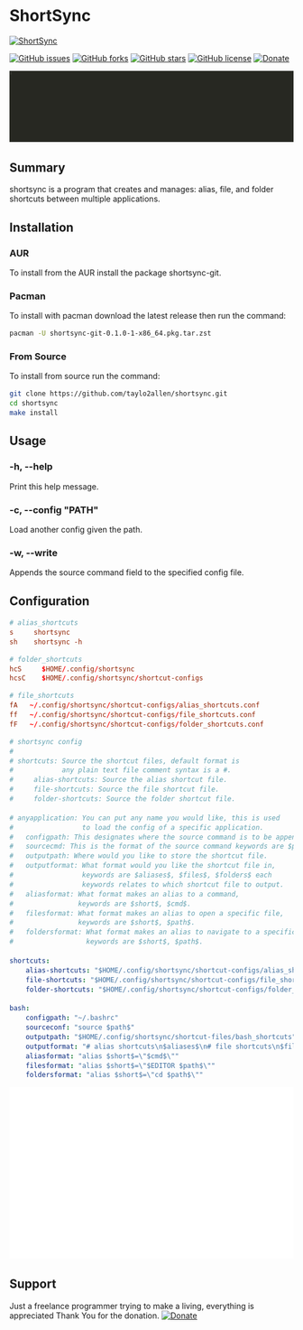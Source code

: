 # ShortSync
[![ShortSync](https://img.shields.io/badge/ShortSync-a_program_than_creates_and_manages:_alias,_file,_and_folder_shortcuts_between_multiple_applications.-9cf)](https://github.com/taylo2allen/shortsync/)

[![GitHub issues](https://img.shields.io/github/issues/taylo2allen/shortsync)](https://github.com/taylo2allen/shortsync/issues)
[![GitHub forks](https://img.shields.io/github/forks/taylo2allen/shortsync)](https://github.com/taylo2allen/shortsync/network)
[![GitHub stars](https://img.shields.io/github/stars/taylo2allen/shortsync)](https://github.com/taylo2allen/shortsync/stargazers)
[![GitHub license](https://img.shields.io/github/license/taylo2allen/shortsync)](https://github.com/taylo2allen/shortsync/blob/main/LICENSE)
[![Donate](https://img.shields.io/badge/Donate-$$$-9cf)](https://linktr.ee/taylo2allen)

[![asciicast](/examples/demo.gif)](https://asciinema.org/a/514905)

## Summary
shortsync is a program that creates and manages: alias, file, and folder shortcuts between multiple applications.

## Installation
### AUR
To install from the AUR install the package shortsync-git.

### Pacman
To install with pacman download the latest release then run the command:
```bash
pacman -U shortsync-git-0.1.0-1-x86_64.pkg.tar.zst
```
### From Source
To install from source run the command:
```bash
git clone https://github.com/taylo2allen/shortsync.git
cd shortsync
make install
```
## Usage
### -h, --help
Print this help message.
### -c, --config "PATH"
Load another config given the path.
### -w, --write
Appends the source command field to the specified config file.

## Configuration
``` conf
# alias_shortcuts
s     shortsync
sh    shortsync -h
```

```conf
# folder_shortcuts
hcS     $HOME/.config/shortsync
hcsC    $HOME/.config/shortsync/shortcut-configs
```

```conf
# file_shortcuts
fA   ~/.config/shortsync/shortcut-configs/alias_shortcuts.conf
ff   ~/.config/shortsync/shortcut-configs/file_shortcuts.conf
fF   ~/.config/shortsync/shortcut-configs/folder_shortcuts.conf
```

```yaml
# shortsync config
#
# shortcuts: Source the shortcut files, default format is
#            any plain text file comment syntax is a #.
#     alias-shortcuts: Source the alias shortcut file.
#     file-shortcuts: Source the file shortcut file.
#     folder-shortcuts: Source the folder shortcut file.

# anyapplication: You can put any name you would like, this is used
#                 to load the config of a specific application.
#   configpath: This designates where the source command is to be appended.
#   sourcecmd: This is the format of the source command keywords are $path$.
#   outputpath: Where would you like to store the shortcut file.
#   outputformat: What format would you like the shortcut file in,
#                 keywords are $aliases$, $files$, $folders$ each
#                 keywords relates to which shortcut file to output.
#   aliasformat: What format makes an alias to a command,
#                keywords are $short$, $cmd$.
#   filesformat: What format makes an alias to open a specific file,
#                keywords are $short$, $path$.
#   foldersformat: What format makes an alias to navigate to a specific folder,
#                  keywords are $short$, $path$.

shortcuts:
    alias-shortcuts: "$HOME/.config/shortsync/shortcut-configs/alias_shortcuts.conf"
    file-shortcuts: "$HOME/.config/shortsync/shortcut-configs/file_shortcuts.conf"
    folder-shortcuts: "$HOME/.config/shortsync/shortcut-configs/folder_shortcuts.conf"

bash:
    configpath: "~/.bashrc"
    sourceconf: "source $path$"
    outputpath: "$HOME/.config/shortsync/shortcut-files/bash_shortcuts"
    outputformat: "# alias shortcuts\n$aliases$\n# file shortcuts\n$files$\n# folder shortcuts\n$folders$\n"
    aliasformat: "alias $short$=\"$cmd$\""
    filesformat: "alias $short$=\"$EDITOR $path$\""
    foldersformat: "alias $short$=\"cd $path$\""
```

[![Example](examples/example.svg)]()

## Support
Just a freelance programmer trying to make a living, everything is appreciated Thank You for the donation.
[![Donate](https://img.shields.io/badge/Donate-$$$-9cf)](https://linktr.ee/taylo2allen)
